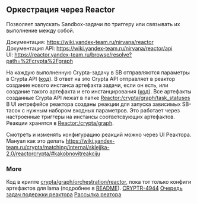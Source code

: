 ## Оркестрация через Reactor

Позволяет запускать Sandbox-задачи по триггеру или связывать их выполнение между собой.

Документация: <https://wiki.yandex-team.ru/nirvana/reactor>  
Документация API: <https://wiki.yandex-team.ru/nirvana/reactor/api>   
UI: <https://reactor.yandex-team.ru/browse/resolve?path=%2Fcrypta%2Fgraph>

На каждую выполненную Crypta-задачу в SB отправляются параметры в Crypta API ([код](https://a.yandex-team.ru/arc_vcs/sandbox/projects/crypta/common/task.py?rev=r9023793)).
В ответ на это Crypta API отправляет в реактор создание нового инстанса артефакта задачи, если он есть, или создание такого артефакта и его инстанцирования ([код](https://a.yandex-team.ru/arc_vcs/crypta/lib/java/clients/src/main/java/ru/yandex/crypta/clients/reactor?from_pr=1677537&rev=r7935893)). Все артефакты созданные Crypta API лежат в папке [Reactor:/crypta/graph/task_statuses](https://reactor.yandex-team.ru/browse/resolve?path=%2Fcrypta%2Fgraph%2Ftask_statuses)
В UI интрефейсе реактора созданы реакции для запуска зависимых SB-тасок с нужным набором входных параметров. Это работает через настроенные триггеры на инстансы соответсвующих артефактов. Реакции хранятся в [Reactor:/crypta/graph](https://reactor.yandex-team.ru/browse/resolve?path=%2Fcrypta%2Fgraph).

Смотреть и изменять конфигурацию реакций можно через UI Реактора. Мануал как это делать <https://wiki.yandex-team.ru/crypta/matching/internal/sklejjka-2.0/reactorcrypta/#kakobnovitreakciju>

### More
Код в крипте [crypta/graph/orchestration/reactor](https://a.yandex-team.ru/arc_vcs/crypta/graph/orchestration/reactor), пока тот только конфиги артефактов для lama (подробнее в [README](https://a.yandex-team.ru/arc_vcs/crypta/graph/orchestration/reactor/README.md)).
[CRYPTR-4944](https://st.yandex-team.ru/CRYPTA-4944)
[Очередь задач подержки реактора](https://st.yandex-team.ru/REACTOR/)
[Рассылка реатора](https://ml.yandex-team.ru/lists/reactor/)
